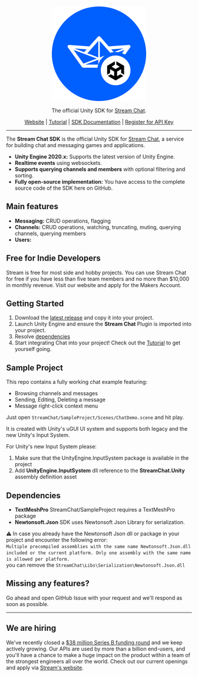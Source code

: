 ﻿<p align="center">
  <img src="ReadmeAssets/256px.png"/>
</p>

<p align="center">
    The official Unity SDK for <a href="https://getstream.io/chat/sdk/unity/">Stream Chat</a>.
</p>

<p align="center">
    <a href="https://getstream.io/chat/sdk/unity/">Website</a>
    |
    <a href="https://getstream.io/chat/unity/tutorial/">Tutorial</a>
    |
    <a href="https://getstream.io/chat/docs/unity/?language=unity">SDK Documentation</a>
    |
    <a href="https://getstream.io/chat/trial/">Register for API Key</a>
</p>

---

The **Stream Chat SDK** is the official Unity SDK for [Stream Chat](https://getstream.io/chat/sdk/unity/), a service for building chat and messaging games and applications.


- **Unity Engine 2020.x:** Supports the latest version of Unity Engine.
- **Realtime events** using websockets.
- **Supports querying channels and members** with optional filtering and sorting.
- **Fully open-source implementation:** You have access to the complete source code of the SDK here on GitHub.

## Main features

- **Messaging:** CRUD operations, flagging
- **Channels:** CRUD operations, watching, truncating, muting, querying channels, querying members
- **Users:**

## Free for Indie Developers

Stream is free for most side and hobby projects. You can use Stream Chat for free if you have less than five team members and no more than $10,000 in monthly revenue. Visit our website and apply for the Makers Account.

## Getting Started

1. Download the [latest release](https://github.com/GetStream/stream-chat-unity/releases/latest) and copy it into your project.
2. Launch Unity Engine and ensure the **Stream Chat** Plugin is imported into your project.
3. Resolve [dependencies](https://github.com/GetStream/stream-chat-unity#dependencies)
4. Start integrating Chat into your project! Check out the [Tutorial](https://getstream.io/chat/unity/tutorial/) to get yourself going.

## Sample Project

This repo contains a fully working chat example featuring:
- Browsing channels and messages
- Sending, Editing, Deleting a message
- Message right-click context menu

Just open `StreamChat/SampleProject/Scenes/ChatDemo.scene` and hit play.

It is created with Unity's uGUI UI system and supports both legacy and the new Unity's Input System. 

For Unity's new Input System please:
1. Make sure that the UnityEngine.InputSystem package is available in the project
2. Add **UnityEngine.InputSystem** dll reference to the **StreamChat.Unity** assembly definition asset

## Dependencies

- **TextMeshPro** StreamChat/SampleProject requires a TextMeshPro package
- **Newtonsoft.Json** SDK uses Newtonsoft Json Library for serialization.

:warning: In case you already have the Newtonsoft Json dll or package in your project and encounter the following error:<br>
`Multiple precompiled assemblies with the same name Newtonsoft.Json.dll included or the current platform. Only one assembly with the same name is allowed per platform.`
<br>you can remove the `StreamChat\Libs\Serialization\Newtonsoft.Json.dll`

## Missing any features?
Go ahead and open GitHub Issue with your request and we'll respond as soon as possible.

---

## We are hiring

We've recently closed a [\$38 million Series B funding round](https://techcrunch.com/2021/03/04/stream-raises-38m-as-its-chat-and-activity-feed-apis-power-communications-for-1b-users/) and we keep actively growing.
Our APIs are used by more than a billion end-users, and you'll have a chance to make a huge impact on the product within a team of the strongest engineers all over the world.
Check out our current openings and apply via [Stream's website](https://getstream.io/team/#jobs).
